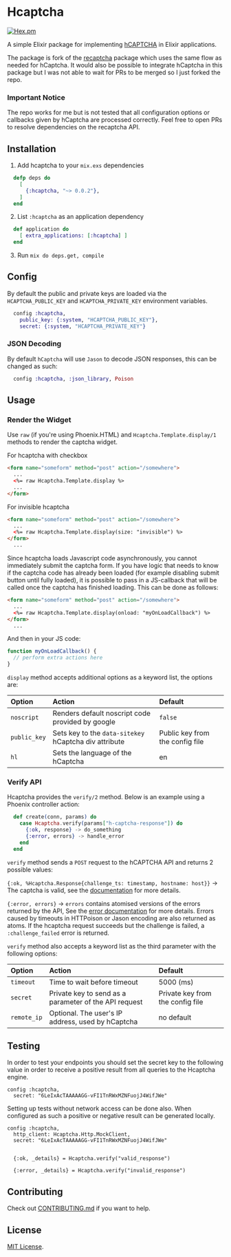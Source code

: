 # Hcaptcha

[![Hex.pm](https://img.shields.io/badge/Hex-v2.1.1-green.svg)](https://hexdocs.pm/hcaptcha)

A simple Elixir package for implementing [hCAPTCHA] in Elixir applications.

[hCAPTCHA]: https://www.hcaptcha.com/

The package is fork of the [recaptcha] package which uses the same flow as needed for hCaptcha. It would also be possible to integrate hCaptcha in this package but I was not able to wait for PRs to be merged so I just forked the repo.

[recaptcha]: https://github.com/samueljseay/recaptcha

### Important Notice
The repo works for me but is not tested that all configuration options or callbacks given by hCaptcha are processed correctly. Feel free to open PRs to resolve dependencies on the recaptcha API.

## Installation

1. Add hcaptcha to your `mix.exs` dependencies

```elixir
  defp deps do
    [
      {:hcaptcha, "~> 0.0.2"},
    ]
  end
```

2. List `:hcaptcha` as an application dependency

```elixir
  def application do
    [ extra_applications: [:hcaptcha] ]
  end
```

3. Run `mix do deps.get, compile`

## Config

By default the public and private keys are loaded via the `HCAPTCHA_PUBLIC_KEY` and `HCAPTCHA_PRIVATE_KEY` environment variables.

```elixir
  config :hcaptcha,
    public_key: {:system, "HCAPTCHA_PUBLIC_KEY"},
    secret: {:system, "HCAPTCHA_PRIVATE_KEY"}
```

### JSON Decoding

By default `hCaptcha` will use `Jason` to decode JSON responses, this can be changed as such:

```elixir
  config :hcaptcha, :json_library, Poison
```

## Usage

### Render the Widget

Use `raw` (if you're using Phoenix.HTML) and `Hcaptcha.Template.display/1` methods to render the captcha widget.

For hcaptcha with checkbox
```html
<form name="someform" method="post" action="/somewhere">
  ...
  <%= raw Hcaptcha.Template.display %>
  ...
</form>
```

For invisible hcaptcha
```html
<form name="someform" method="post" action="/somewhere">
  ...
  <%= raw Hcaptcha.Template.display(size: "invisible") %>
</form>
  ...
```

Since hcaptcha loads Javascript code asynchronously, you cannot immediately submit the captcha form.
If you have logic that needs to know if the captcha code has already been loaded (for example disabling submit button until fully loaded), it is possible to pass in a JS-callback that will be called once the captcha has finished loading.
This can be done as follows:

```html
<form name="someform" method="post" action="/somewhere">
  ...
  <%= raw Hcaptcha.Template.display(onload: "myOnLoadCallback") %>
</form>
  ...
```

And then in your JS code:

```javascript
function myOnLoadCallback() {
  // perform extra actions here
}
```

`display` method accepts additional options as a keyword list, the options are:

Option                  | Action                                                 | Default
:---------------------- | :----------------------------------------------------- | :------------------------
`noscript`              | Renders default noscript code provided by google       | `false`
`public_key`            | Sets key to the `data-sitekey` hCaptcha div attribute | Public key from the config file
`hl`                    | Sets the language of the hCaptcha                     | en

### Verify API

Hcaptcha provides the `verify/2` method. Below is an example using a Phoenix controller action:

```elixir
  def create(conn, params) do
    case Hcaptcha.verify(params["h-captcha-response"]) do
      {:ok, response} -> do_something
      {:error, errors} -> handle_error
    end
  end
```

`verify` method sends a `POST` request to the hCAPTCHA API and returns 2 possible values:

`{:ok, %Hcaptcha.Response{challenge_ts: timestamp, hostname: host}}` -> The captcha is valid, see the [documentation](https://docs.hcaptcha.com/#verify-the-user-response-server-side) for more details.

`{:error, errors}` -> `errors` contains atomised versions of the errors returned by the API, See the [error documentation](https://docs.hcaptcha.com/#siteverify-error-codes-table) for more details. Errors caused by timeouts in HTTPoison or Jason encoding are also returned as atoms. If the hcaptcha request succeeds but the challenge is failed, a `:challenge_failed` error is returned.

`verify` method also accepts a keyword list as the third parameter with the following options:

Option                  | Action                                                 | Default
:---------------------- | :----------------------------------------------------- | :------------------------
`timeout`               | Time to wait before timeout                            | 5000 (ms)
`secret`                | Private key to send as a parameter of the API request  | Private key from the config file
`remote_ip`             | Optional. The user's IP address, used by hCaptcha     | no default


## Testing

In order to test your endpoints you should set the secret key to the following value in order to receive a positive result from all queries to the Hcaptcha engine.

```
config :hcaptcha,
  secret: "6LeIxAcTAAAAAGG-vFI1TnRWxMZNFuojJ4WifJWe"
```

Setting up tests without network access can be done also. When configured as such a positive or negative result can be generated locally.

```
config :hcaptcha,
  http_client: Hcaptcha.Http.MockClient,
  secret: "6LeIxAcTAAAAAGG-vFI1TnRWxMZNFuojJ4WifJWe"


  {:ok, _details} = Hcaptcha.verify("valid_response")

  {:error, _details} = Hcaptcha.verify("invalid_response")

```

## Contributing

Check out [CONTRIBUTING.md](/CONTRIBUTING.md) if you want to help.

## License

[MIT License](http://www.opensource.org/licenses/MIT).
